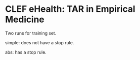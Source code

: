 # CLEF eHealth: TAR in Empirical Medicine 

Two runs for training set.

simple: does not have a stop rule.

abs: has a stop rule.
